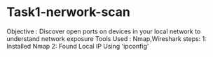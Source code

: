 # Task1-nerwork-scan
Objective : Discover open ports on devices in your local network to understand  network exposure
Tools Used : Nmap,Wireshark
steps:
1: Installed Nmap
2: Found Local IP Using 'ipconfig'
